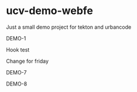 # ucv-demo-webfe

Just a small demo project for tekton and urbancode

DEMO-1

Hook test

Change for friday

DEMO-7

DEMO-8

